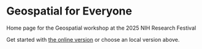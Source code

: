 # Geospatial for Everyone 
Home page for the Geospatial workshop at the 2025 NIH Research Festival

Get started with [the online version](https://github.com/nathanielmacnell/nihworkshop/blob/main/Geospatial_for_Everyone.ipynb) or choose an local version above.
